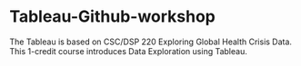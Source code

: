 # Tableau-Github-workshop
The Tableau is based on CSC/DSP 220 Exploring Global Health Crisis Data. This 1-credit course introduces Data Exploration using Tableau. 
